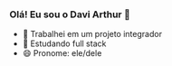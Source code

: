 ### Olá! Eu sou o Davi Arthur 👋

- 🔭 Trabalhei em um projeto integrador
- 🌱 Estudando full stack
- 😄 Pronome: ele/dele
